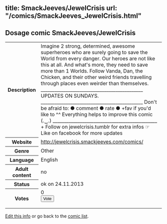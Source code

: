 title: SmackJeeves/JewelCrisis
url: "/comics/SmackJeeves_JewelCrisis.html"
---
Dosage comic SmackJeeves/JewelCrisis
-----------------------------------------

<p id="msg"></p>
<script type="text/javascript">
if (window.location.search === '?edit_info_mail=sent_ok') {
  var elem = document.getElementById("msg");
  elem.innerHTML = 'Edited information sucessfully sent for review, which is usually done daily. Thanks!';
  elem.className = 'ok';
}
</script>
<table class="comicinfo">
<tr>
<th>Description</th><td>Imagine 2 strong, determined, awesome superheroes who are surely going to save the World from every danger. Our heroes are not like this at all. And what's more, they need to save more than 1 Worlds. Follow Vanda, Dan, the Chicken, and their other weird friends travelling through places even weirder than themselves. _____________________________________________ UPDATES ON SUNDAYS. _____________________________________________ Don't be afraid to: ● comment ● rate ● +fav if you'd like to ^^ Everything helps to improve this comic (.‿.) ______________________________________________ + Follow on jewelcrisis.tumblr for extra infos ☞ Like on facebook for more updates</td>
</tr>
<tr>
<th>Website</th><td><a href="http://jewelcrisis.smackjeeves.com/comics/">http://jewelcrisis.smackjeeves.com/comics/</a></td>
</tr>
<tr>
<th>Genre</th><td>Other</td>
</tr>
<tr>
<th>Language</th><td>English</td>
</tr>
<tr>
<th>Adult content</th><td>no</td>
</tr>
<tr>
<th>Status</th><td>ok on 24.11.2013</td>
</tr>
<tr>
<th>Votes</th><td>0
<form action="http://gaecounter.appspot.com/count/" method="POST">
<input name="name" type="hidden" value="SmackJeeves_JewelCrisis"/>
<input name="uid" type="hidden" id="voteuid" value=""/>
<input type="submit" value="Vote"/>
</form>
</td>
</tr>
</table>
<script type="text/javascript">
var ua = navigator.userAgent;
document.getElementById("voteuid").value = ua.replace(/[^a-zA-Z0-9\._:]/g , "_");;
</script>

[Edit this info](SmackJeeves_JewelCrisis_edit.html) or go back to the [comic list](../comic-index.html).
